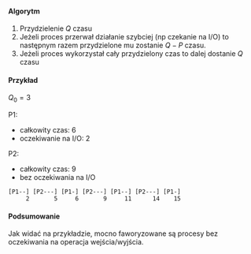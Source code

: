 #### Algorytm

1. Przydzielenie $Q$ czasu
2. Jeżeli proces przerwał działanie szybciej (np czekanie na I/O) to następnym razem przydzielone mu zostanie $Q - P$ czasu.
3. Jeżeli proces wykorzystał cały przydzielony czas to dalej dostanie $Q$ czasu

#### Przykład

$Q_0 = 3$

P1:

- całkowity czas: $6$
- oczekiwanie na I/O: $2$

P2:

- całkowity czas: $9$
- bez oczekiwania na I/O

```
[P1--] [P2---] [P1-] [P2---] [P1--] [P2---] [P1-]
     2       5     6       9     11      14    15
```

#### Podsumowanie

Jak widać na przykładzie, mocno faworyzowane są procesy bez oczekiwania na operacja wejścia/wyjścia.
